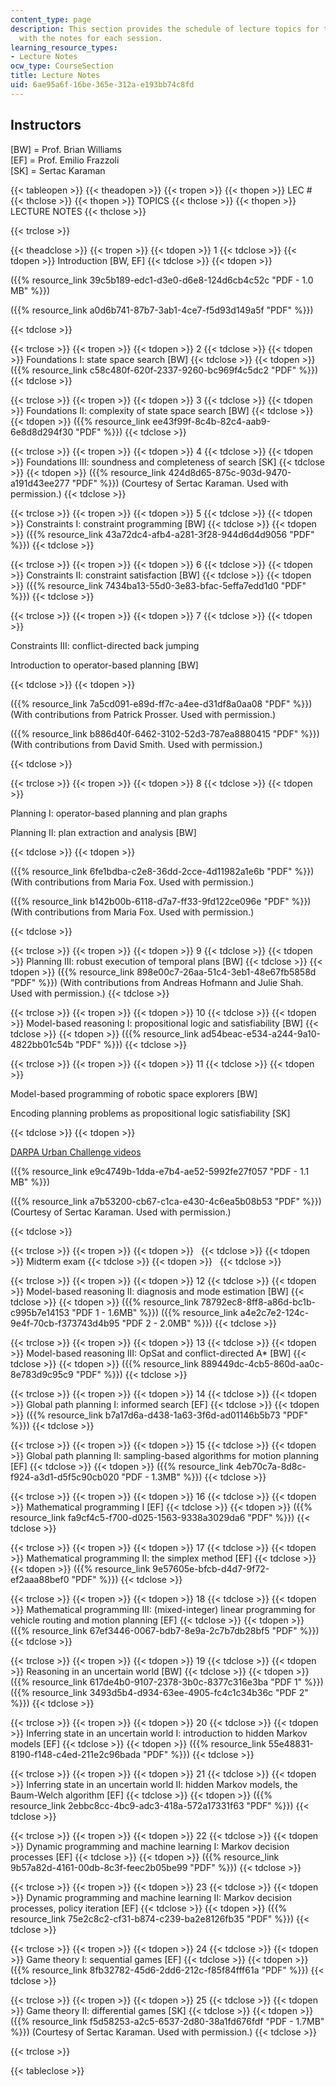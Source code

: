 ```yaml
---
content_type: page
description: This section provides the schedule of lecture topics for the course along
  with the notes for each session.
learning_resource_types:
- Lecture Notes
ocw_type: CourseSection
title: Lecture Notes
uid: 6ae95a6f-16be-365e-312a-e193bb74c8fd
---
```


Instructors
-----------

\[BW\] = Prof. Brian Williams  
\[EF\] = Prof. Emilio Frazzoli  
\[SK\] = Sertac Karaman

{{< tableopen >}}
{{< theadopen >}}
{{< tropen >}}
{{< thopen >}}
LEC #
{{< thclose >}}
{{< thopen >}}
TOPICS
{{< thclose >}}
{{< thopen >}}
LECTURE NOTES
{{< thclose >}}

{{< trclose >}}

{{< theadclose >}}
{{< tropen >}}
{{< tdopen >}}
1
{{< tdclose >}}
{{< tdopen >}}
Introduction \[BW, EF\]
{{< tdclose >}}
{{< tdopen >}}


({{% resource_link 39c5b189-edc1-d3e0-d6e8-124d6cb4c52c "PDF - 1.0 MB" %}})

({{% resource_link a0d6b741-87b7-3ab1-4ce7-f5d93d149a5f "PDF" %}})


{{< tdclose >}}

{{< trclose >}}
{{< tropen >}}
{{< tdopen >}}
2
{{< tdclose >}}
{{< tdopen >}}
Foundations I: state space search \[BW\]
{{< tdclose >}}
{{< tdopen >}}
({{% resource_link c58c480f-620f-2337-9260-bc969f4c5dc2 "PDF" %}})
{{< tdclose >}}

{{< trclose >}}
{{< tropen >}}
{{< tdopen >}}
3
{{< tdclose >}}
{{< tdopen >}}
Foundations II: complexity of state space search \[BW\]
{{< tdclose >}}
{{< tdopen >}}
({{% resource_link ee43f99f-8c4b-82c4-aab9-6e8d8d294f30 "PDF" %}})
{{< tdclose >}}

{{< trclose >}}
{{< tropen >}}
{{< tdopen >}}
4
{{< tdclose >}}
{{< tdopen >}}
Foundations III: soundness and completeness of search \[SK\]
{{< tdclose >}}
{{< tdopen >}}
({{% resource_link 424d8d65-875c-903d-9470-a191d43ee277 "PDF" %}}) (Courtesy of Sertac Karaman. Used with permission.)
{{< tdclose >}}

{{< trclose >}}
{{< tropen >}}
{{< tdopen >}}
5
{{< tdclose >}}
{{< tdopen >}}
Constraints I: constraint programming \[BW\]
{{< tdclose >}}
{{< tdopen >}}
({{% resource_link 43a72dc4-afb4-a281-3f28-944d6d4d9056 "PDF" %}})
{{< tdclose >}}

{{< trclose >}}
{{< tropen >}}
{{< tdopen >}}
6
{{< tdclose >}}
{{< tdopen >}}
Constraints II: constraint satisfaction \[BW\]
{{< tdclose >}}
{{< tdopen >}}
({{% resource_link 7434ba13-55d0-3e83-bfac-5effa7edd1d0 "PDF" %}})
{{< tdclose >}}

{{< trclose >}}
{{< tropen >}}
{{< tdopen >}}
7
{{< tdclose >}}
{{< tdopen >}}


Constraints III: conflict-directed back jumping

Introduction to operator-based planning \[BW\]


{{< tdclose >}}
{{< tdopen >}}


({{% resource_link 7a5cd091-e89d-ff7c-a4ee-d31df8a0aa08 "PDF" %}}) (With contributions from Patrick Prosser. Used with permission.)

({{% resource_link b886d40f-6462-3102-52d3-787ea8880415 "PDF" %}}) (With contributions from David Smith. Used with permission.)


{{< tdclose >}}

{{< trclose >}}
{{< tropen >}}
{{< tdopen >}}
8
{{< tdclose >}}
{{< tdopen >}}


Planning I: operator-based planning and plan graphs

Planning II: plan extraction and analysis \[BW\]


{{< tdclose >}}
{{< tdopen >}}


({{% resource_link 6fe1bdba-c2e8-36dd-2cce-4d11982a1e6b "PDF" %}}) (With contributions from Maria Fox. Used with permission.)

({{% resource_link b142b00b-6118-d7a7-ff33-9fd122ce096e "PDF" %}}) (With contributions from Maria Fox. Used with permission.)


{{< tdclose >}}

{{< trclose >}}
{{< tropen >}}
{{< tdopen >}}
9
{{< tdclose >}}
{{< tdopen >}}
Planning III: robust execution of temporal plans \[BW\]
{{< tdclose >}}
{{< tdopen >}}
({{% resource_link 898e00c7-26aa-51c4-3eb1-48e67fb5858d "PDF" %}}) (With contributions from Andreas Hofmann and Julie Shah. Used with permission.)
{{< tdclose >}}

{{< trclose >}}
{{< tropen >}}
{{< tdopen >}}
10
{{< tdclose >}}
{{< tdopen >}}
Model-based reasoning I: propositional logic and satisfiability \[BW\]
{{< tdclose >}}
{{< tdopen >}}
({{% resource_link ad54beac-e534-a244-9a10-4822bb01c54b "PDF" %}})
{{< tdclose >}}

{{< trclose >}}
{{< tropen >}}
{{< tdopen >}}
11
{{< tdclose >}}
{{< tdopen >}}


Model-based programming of robotic space explorers \[BW\]

Encoding planning problems as propositional logic satisfiability \[SK\]


{{< tdclose >}}
{{< tdopen >}}


[DARPA Urban Challenge videos](http://www.ai.sri.com/~gerkey/movies/duc/)

({{% resource_link e9c4749b-1dda-e7b4-ae52-5992fe27f057 "PDF - 1.1 MB" %}})

({{% resource_link a7b53200-cb67-c1ca-e430-4c6ea5b08b53 "PDF" %}}) (Courtesy of Sertac Karaman. Used with permission.)


{{< tdclose >}}

{{< trclose >}}
{{< tropen >}}
{{< tdopen >}}
 
{{< tdclose >}}
{{< tdopen >}}
Midterm exam
{{< tdclose >}}
{{< tdopen >}}
 
{{< tdclose >}}

{{< trclose >}}
{{< tropen >}}
{{< tdopen >}}
12
{{< tdclose >}}
{{< tdopen >}}
Model-based reasoning II: diagnosis and mode estimation \[BW\]
{{< tdclose >}}
{{< tdopen >}}
({{% resource_link 78792ec8-8ff8-a86d-bc1b-c995b7e14153 "PDF 1 - 1.6MB" %}}) ({{% resource_link a4e2c7e2-124c-9e4f-70cb-f373743d4b95 "PDF 2 - 2.0MB" %}})
{{< tdclose >}}

{{< trclose >}}
{{< tropen >}}
{{< tdopen >}}
13
{{< tdclose >}}
{{< tdopen >}}
Model-based reasoning III: OpSat and conflict-directed A\* \[BW\]
{{< tdclose >}}
{{< tdopen >}}
({{% resource_link 889449dc-4cb5-860d-aa0c-8e783d9c95c9 "PDF" %}})
{{< tdclose >}}

{{< trclose >}}
{{< tropen >}}
{{< tdopen >}}
14
{{< tdclose >}}
{{< tdopen >}}
Global path planning I: informed search \[EF\]
{{< tdclose >}}
{{< tdopen >}}
({{% resource_link b7a17d6a-d438-1a63-3f6d-ad01146b5b73 "PDF" %}})
{{< tdclose >}}

{{< trclose >}}
{{< tropen >}}
{{< tdopen >}}
15
{{< tdclose >}}
{{< tdopen >}}
Global path planning II: sampling-based algorithms for motion planning \[EF\]
{{< tdclose >}}
{{< tdopen >}}
({{% resource_link 4eb70c7a-8d8c-f924-a3d1-d5f5c90cb020 "PDF - 1.3MB" %}})
{{< tdclose >}}

{{< trclose >}}
{{< tropen >}}
{{< tdopen >}}
16
{{< tdclose >}}
{{< tdopen >}}
Mathematical programming I \[EF\]
{{< tdclose >}}
{{< tdopen >}}
({{% resource_link fa9cf4c5-f700-d025-1563-9338a3029da6 "PDF" %}})
{{< tdclose >}}

{{< trclose >}}
{{< tropen >}}
{{< tdopen >}}
17
{{< tdclose >}}
{{< tdopen >}}
Mathematical programming II: the simplex method \[EF\]
{{< tdclose >}}
{{< tdopen >}}
({{% resource_link 9e57605e-bfcb-d4d7-9f72-ef2aaa88bef0 "PDF" %}})
{{< tdclose >}}

{{< trclose >}}
{{< tropen >}}
{{< tdopen >}}
18
{{< tdclose >}}
{{< tdopen >}}
Mathematical programming III: (mixed-integer) linear programming for vehicle routing and motion planning \[EF\]
{{< tdclose >}}
{{< tdopen >}}
({{% resource_link 67ef3446-0067-bdb7-8e9a-2c7b7db28bf5 "PDF" %}})
{{< tdclose >}}

{{< trclose >}}
{{< tropen >}}
{{< tdopen >}}
19
{{< tdclose >}}
{{< tdopen >}}
Reasoning in an uncertain world \[BW\]
{{< tdclose >}}
{{< tdopen >}}
({{% resource_link 617de4b0-9107-2378-3b0c-8377c316e3ba "PDF 1" %}}) ({{% resource_link 3493d5b4-d934-63ee-4905-fc4c1c34b36c "PDF 2" %}})
{{< tdclose >}}

{{< trclose >}}
{{< tropen >}}
{{< tdopen >}}
20
{{< tdclose >}}
{{< tdopen >}}
Inferring state in an uncertain world I: introduction to hidden Markov models \[EF\]
{{< tdclose >}}
{{< tdopen >}}
({{% resource_link 55e48831-8190-f148-c4ed-211e2c96bada "PDF" %}})
{{< tdclose >}}

{{< trclose >}}
{{< tropen >}}
{{< tdopen >}}
21
{{< tdclose >}}
{{< tdopen >}}
Inferring state in an uncertain world II: hidden Markov models, the Baum-Welch algorithm \[EF\]
{{< tdclose >}}
{{< tdopen >}}
({{% resource_link 2ebbc8cc-4bc9-adc3-418a-572a17331f63 "PDF" %}})
{{< tdclose >}}

{{< trclose >}}
{{< tropen >}}
{{< tdopen >}}
22
{{< tdclose >}}
{{< tdopen >}}
Dynamic programming and machine learning I: Markov decision processes \[EF\]
{{< tdclose >}}
{{< tdopen >}}
({{% resource_link 9b57a82d-4161-00db-8c3f-feec2b05be99 "PDF" %}})
{{< tdclose >}}

{{< trclose >}}
{{< tropen >}}
{{< tdopen >}}
23
{{< tdclose >}}
{{< tdopen >}}
Dynamic programming and machine learning II: Markov decision processes, policy iteration \[EF\]
{{< tdclose >}}
{{< tdopen >}}
({{% resource_link 75e2c8c2-cf31-b874-c239-ba2e8126fb35 "PDF" %}})
{{< tdclose >}}

{{< trclose >}}
{{< tropen >}}
{{< tdopen >}}
24
{{< tdclose >}}
{{< tdopen >}}
Game theory I: sequential games \[EF\]
{{< tdclose >}}
{{< tdopen >}}
({{% resource_link 8fb32782-45d6-2dd6-212c-f85f84fff61a "PDF" %}})
{{< tdclose >}}

{{< trclose >}}
{{< tropen >}}
{{< tdopen >}}
25
{{< tdclose >}}
{{< tdopen >}}
Game theory II: differential games \[SK\]
{{< tdclose >}}
{{< tdopen >}}
({{% resource_link f5d58253-a2c5-6537-2d80-38a1fd676fdf "PDF - 1.7MB" %}}) (Courtesy of Sertac Karaman. Used with permission.)
{{< tdclose >}}

{{< trclose >}}

{{< tableclose >}}